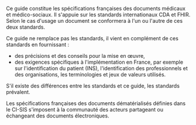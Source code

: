 Ce guide constitue les spécifications françaises des documents médicaux et médico-sociaux.
Il s'appuie sur les standards internationaux CDA et FHIR. Selon le cas d'usage un document se conformera à l'un ou l'autre de ces deux standards.

Ce guide ne remplace pas les standards, il vient en complément de ces standards en fournissant : 

* des précisions et des conseils pour la mise en œuvre,
* des exigences spécifiques à l'implémentation en France, par exemple sur l'identification du patient (INS), l'identification des professionnels et des organisations, les terminologies et jeux de valeurs utilisés.

S'il existe des différences entre les standards et ce guide, les standards prévalent.

Les spécifications françaises des documents dématérialisés définies dans le CI-SIS s'imposent à la communauté des acteurs partageant ou échangeant des documents électroniques.

